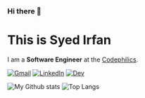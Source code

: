 ### Hi there 👋
# This is Syed Irfan



<p align="left">
I am a <b>Software Engineer</b> at the <a href="https://codephilics.com.au/">Codephilics</a>.
</p>

[![Gmail](https://img.shields.io/badge/gmail-%23D14836.svg?&style=for-the-badge&logo=gmail&logoColor=white)](mailto:irfansyed479@gmail.com)
[![LinkedIn](https://img.shields.io/badge/Connect-%230077B5.svg?&style=for-the-badge&logo=linkedin&logoColor=white)](https://www.linkedin.com/in/syedirfanx/)
[![Dev](https://img.shields.io/badge/DEV.TO-%230A0A0A.svg?&style=for-the-badge&logo=dev-dot-to&logoColor=white)](https://dev.to/syedirfanx)

![My Github stats](https://github-readme-stats.vercel.app/api?username=syedirfanx&show_icons=true&hide_border=true)
![Top Langs](https://github-readme-stats.vercel.app/api/top-langs/?username=syedirfanx&layout=compact&langs_count=10&show_icons=true&hide_border=true)

<!--
**Erfanx/Erfanx** is a ✨ _special_ ✨ repository because its `README.md` (this file) appears on your GitHub profile.

Here are some ideas to get you started:

- 🔭 I’m currently working on ...
- 🌱 I’m currently learning ...
- 👯 I’m looking to collaborate on ...
- 🤔 I’m looking for help with ...
- 💬 Ask me about ...
- 📫 How to reach me: ...
- 😄 Pronouns: ...
- ⚡ Fun fact: ...
-->
